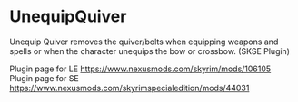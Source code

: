 # UnequipQuiver

Unequip Quiver removes the quiver/bolts when equipping weapons and spells or when the character unequips the bow or crossbow. (SKSE Plugin) 

Plugin page for LE https://www.nexusmods.com/skyrim/mods/106105
Plugin page for SE https://www.nexusmods.com/skyrimspecialedition/mods/44031


